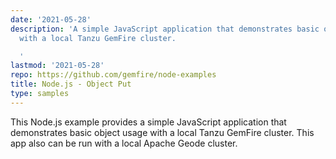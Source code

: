 ```yaml
---
date: '2021-05-28'
description: 'A simple JavaScript application that demonstrates basic object usage
  with a local Tanzu GemFire cluster.

  '
lastmod: '2021-05-28'
repo: https://github.com/gemfire/node-examples
title: Node.js - Object Put
type: samples
---
```


This Node.js example provides a simple JavaScript application that demonstrates basic object usage with a local Tanzu GemFire cluster. This app also can be run with a local Apache Geode cluster.